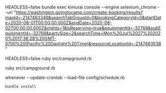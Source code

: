 HEADLESS=false bundle exec kimurai console --engine selenium_chrome --url "https://washington.goingtocamp.com/create-booking/results?mapId=-2147483346&searchTabGroupId=0&bookingCategoryId=0&startDate=2020-08-01T00:00:00.000Z&endDate=2020-08-02T00:00:00.000Z&nights=1&isReserving=true&equipmentId=-32768&subEquipmentId=-32768&partySize=2&searchTime=Mon%20Jul%2027%202020%2017:36:28%20GMT-0700%20(Pacific%20Daylight%20Time)&resourceLocationId=-2147483538"

HEADLESS=false ruby src/campground.rb

ruby src/campground.rb

whenever --update-crontab --load-file config/schedule.rb

```
bundle install
```